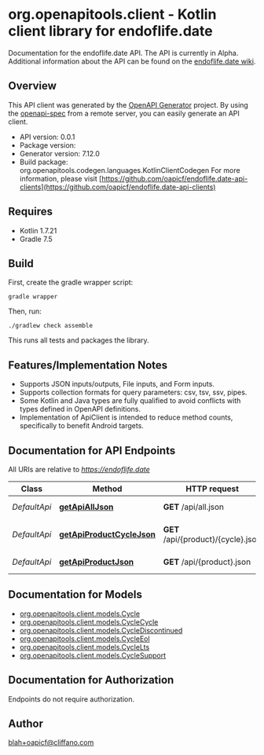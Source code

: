 # org.openapitools.client - Kotlin client library for endoflife.date

Documentation for the endoflife.date API. The API is currently in Alpha. Additional information about the API can be found on the [endoflife.date wiki](https://github.com/endoflife-date/endoflife.date/wiki).

## Overview
This API client was generated by the [OpenAPI Generator](https://openapi-generator.tech) project.  By using the [openapi-spec](https://github.com/OAI/OpenAPI-Specification) from a remote server, you can easily generate an API client.

- API version: 0.0.1
- Package version: 
- Generator version: 7.12.0
- Build package: org.openapitools.codegen.languages.KotlinClientCodegen
For more information, please visit [https://github.com/oapicf/endoflife.date-api-clients](https://github.com/oapicf/endoflife.date-api-clients)

## Requires

* Kotlin 1.7.21
* Gradle 7.5

## Build

First, create the gradle wrapper script:

```
gradle wrapper
```

Then, run:

```
./gradlew check assemble
```

This runs all tests and packages the library.

## Features/Implementation Notes

* Supports JSON inputs/outputs, File inputs, and Form inputs.
* Supports collection formats for query parameters: csv, tsv, ssv, pipes.
* Some Kotlin and Java types are fully qualified to avoid conflicts with types defined in OpenAPI definitions.
* Implementation of ApiClient is intended to reduce method counts, specifically to benefit Android targets.

<a id="documentation-for-api-endpoints"></a>
## Documentation for API Endpoints

All URIs are relative to *https://endoflife.date*

| Class | Method | HTTP request | Description |
| ------------ | ------------- | ------------- | ------------- |
| *DefaultApi* | [**getApiAllJson**](docs/DefaultApi.md#getapialljson) | **GET** /api/all.json | All Products |
| *DefaultApi* | [**getApiProductCycleJson**](docs/DefaultApi.md#getapiproductcyclejson) | **GET** /api/{product}/{cycle}.json | Single cycle details |
| *DefaultApi* | [**getApiProductJson**](docs/DefaultApi.md#getapiproductjson) | **GET** /api/{product}.json | Get All Details |


<a id="documentation-for-models"></a>
## Documentation for Models

 - [org.openapitools.client.models.Cycle](docs/Cycle.md)
 - [org.openapitools.client.models.CycleCycle](docs/CycleCycle.md)
 - [org.openapitools.client.models.CycleDiscontinued](docs/CycleDiscontinued.md)
 - [org.openapitools.client.models.CycleEol](docs/CycleEol.md)
 - [org.openapitools.client.models.CycleLts](docs/CycleLts.md)
 - [org.openapitools.client.models.CycleSupport](docs/CycleSupport.md)


<a id="documentation-for-authorization"></a>
## Documentation for Authorization

Endpoints do not require authorization.



## Author

blah+oapicf@cliffano.com
